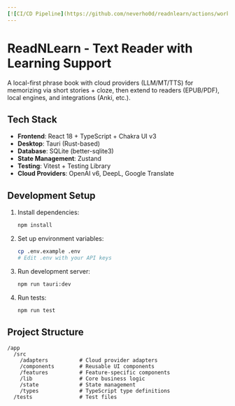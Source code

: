 ```yaml
---
[![CI/CD Pipeline](https://github.com/neverho0d/readnlearn/actions/workflows/ci.yml/badge.svg?branch=main)](https://github.com/neverho0d/readnlearn/actions/workflows/ci.yml)
---
```


# ReadNLearn - Text Reader with Learning Support

A local-first phrase book with cloud providers (LLM/MT/TTS) for memorizing via short stories + cloze, then extend to readers (EPUB/PDF), local engines, and integrations (Anki, etc.).

## Tech Stack

- **Frontend**: React 18 + TypeScript + Chakra UI v3
- **Desktop**: Tauri (Rust-based)
- **Database**: SQLite (better-sqlite3)
- **State Management**: Zustand
- **Testing**: Vitest + Testing Library
- **Cloud Providers**: OpenAI v6, DeepL, Google Translate

## Development Setup

1. Install dependencies:

   ```bash
   npm install
   ```

2. Set up environment variables:

   ```bash
   cp .env.example .env
   # Edit .env with your API keys
   ```

3. Run development server:

   ```bash
   npm run tauri:dev
   ```

4. Run tests:
   ```bash
   npm run test
   ```

## Project Structure

```shell
/app
  /src
    /adapters          # Cloud provider adapters
    /components        # Reusable UI components
    /features          # Feature-specific components
    /lib               # Core business logic
    /state             # State management
    /types             # TypeScript type definitions
  /tests               # Test files
```
